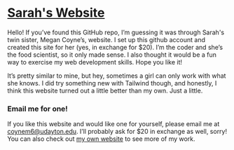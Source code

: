 # <a href="https://sarah-coyne.github.io">Sarah's Website</a>

Hello! If you’ve found this GitHub repo, I’m guessing it was through Sarah's twin sister, Megan Coyne’s, website. I set up this github account and created this site for her (yes, in exchange for $20). I’m the coder and she’s the food scientist, so it only made sense. I also thought it would be a fun way to exercise my web development skills. Hope you like it!  

It’s pretty similar to mine, but hey, sometimes a girl can only work with what she knows. I did try something new with Tailwind though, and honestly, I think this website turned out a little better than my own. Just a little. 


### Email me for one!

If you like this website and would like one for yourself, please email me at coynem6@udayton.edu. I’ll probably ask for $20 in exchange as well, sorry! You can also check out <a href="https://megan-coyne.github.io">my own website</a> to see more of my work.
